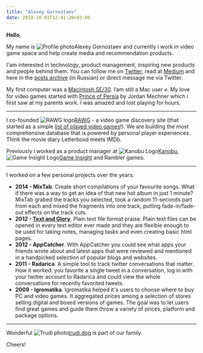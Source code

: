 ```yaml
---
title: "Alexey Gornostaev"
date: 2018-10-03T12:41:20+03:00
---
```


__Hello__,

My name is ![Profile photo](/img/profile-photo-small.jpg)Alexey Gornostaev and currently i work in video game space and help create media and recommendation products. 

I'am interested in technology, product management, inspiring new products and people behind them. You can follow me on [Twitter](https://twitter.com/#!/accujazz), read at [Medium](https://medium.com/@accujazz) and here in the [posts archive](/posts) (in Russian) or direct message me via Twitter.

My first computer was a [Macintosh SE/30](https://en.wikipedia.org/wiki/Macintosh_SE/30). I’am still a Mac user ✊. My love for video games started with [Prince of Persia](https://en.wikipedia.org/wiki/Prince_of_Persia_(1989_video_game)) by Jordan Mechner which i first saw at my parents work. I was amazed and lost playing for hours.

---

I co-founded ![RAWG logo](/img/rawg.jpg)[RAWG](https://rawg.io") - a video game discovery site (that started as a simple [list of played video games](/vglibrary)!). We are building the most comprehensive database that is powered by personal player experiences. Think the movie diary Letterboxd meets IMDb.

Previously i worked as a product manager at ![Kanobu Logo](/img/kanobu_logo.png)[Kanobu](https://kanobu.ru), ![Game Insight Logo](/img/game-insight_logo.svg)[Game Insight](https://game-insight.com) and Rambler games.

---

I worked on a few personal projects over the years: 

- __2014 - MixTab__. Create short compilations of your favourite songs. What if there was a way to get an idea of that new hot album in just 1 minute? MixTab grabed the tracks you selected, took a random 11-seconds part from each and mixed the fragments into one track, putting fade-in/fade-out effects on the track cuts.
- __2012 - [Text and Glory](http://txtglory.com)__. Plain text file format praise. Plain text files can be opened in every text editor ever made and they are flexible enough to be used for taking notes, managing tasks and even creating basic html pages.
- __2012 - AppCatcher__. With AppCatcher you could see what apps your friends wrote about and latest apps that were reviewed and mentioned in a handpicked selection of popular blogs and websites.
- __2011 - Radarica__. A simple tool to track twitter conversations that matter. How it worked: you favorite a single tweet in a conversation, log in with your twitter account to Radarica and could view the whole conversations for recently favorited tweets.
- __2009 - Igromatika__. Igromatika helped it's users to choose where to buy PC and video games. It aggregated prices among a selection of stores selling digital and boxed versions of games. The goal was to let users find great games and guide them throw a variety of prices, platform and package options.

---

Wonderful ![Trudi photo](/img/trudi.jpg)[trudi.dog](http://trudi.dog) is part of our family.

Cheers!
